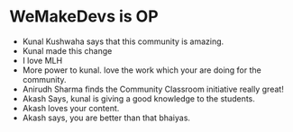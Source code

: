# WeMakeDevs is OP

- Kunal Kushwaha says that this community is amazing.
- Kunal made this change
- I love MLH
- More power to kunal. love the work which your are doing for the community.
- Anirudh Sharma finds the Community Classroom initiative really great!
- Akash Says, kunal is giving a good knowledge to the students.
- Akash loves your content. 
- Akash says, you are better than that bhaiyas.
